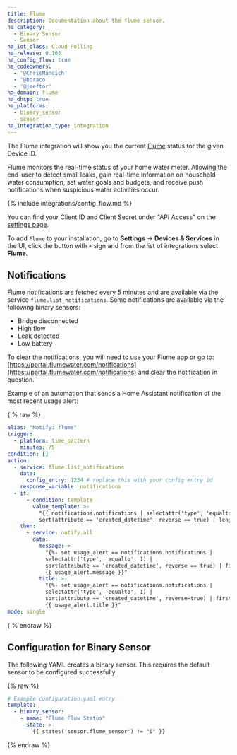 ```yaml
---
title: Flume
description: Documentation about the flume sensor.
ha_category:
  - Binary Sensor
  - Sensor
ha_iot_class: Cloud Polling
ha_release: 0.103
ha_config_flow: true
ha_codeowners:
  - '@ChrisMandich'
  - '@bdraco'
  - '@jeeftor'
ha_domain: flume
ha_dhcp: true
ha_platforms:
  - binary_sensor
  - sensor
ha_integration_type: integration
---
```


The Flume integration will show you the current [Flume](https://flumewater.com/) status for the given Device ID.

Flume monitors the real-time status of your home water meter. Allowing the end-user to detect small leaks, gain real-time information on household water consumption, set water goals and budgets, and receive push notifications when suspicious water activities occur. 

{% include integrations/config_flow.md %}

You can find your Client ID and Client Secret under "API Access" on the [settings page](https://portal.flumewater.com/#settings).

To add `Flume` to your installation, go to **Settings** -> **Devices & Services** in the UI, click the button with `+` sign and from the list of integrations select **Flume**.

## Notifications

Flume notifications are fetched every 5 minutes and are available via the service `flume.list_notifications`. Some notifications are available via the following binary sensors:

- Bridge disconnected
- High flow
- Leak detected
- Low battery

To clear the notifications, you will need to use your Flume app or go to: [https://portal.flumewater.com/notifications](https://portal.flumewater.com/notifications) and clear the notification in question.

Example of an automation that sends a Home Assistant notification of the most recent usage alert:

{ % raw %}

```yaml
alias: "Notify: flume"
trigger:
  - platform: time_pattern
    minutes: /5
condition: []
action:
  - service: flume.list_notifications
    data:
      config_entry: 1234 # replace this with your config entry id
    response_variable: notifications
  - if:
      - condition: template
        value_template: >-
          "{{ notifications.notifications | selectattr('type', 'equalto', 1) | 
          sort(attribute == 'created_datetime', reverse == true) | length  > 0 }}"
    then:
      - service: notify.all
        data:
          message: >-
            "{%- set usage_alert == notifications.notifications |
            selectattr('type', 'equalto', 1) |
            sort(attribute == 'created_datetime', reverse == true) | first %}
            {{ usage_alert.message }}"
          title: >-
            "{%- set usage_alert == notifications.notifications |
            selectattr('type', 'equalto', 1) |
            sort(attribute == 'created_datetime', reverse=true) | first %}
            {{ usage_alert.title }}"
mode: single
```

{ % endraw %}

## Configuration for Binary Sensor

The following YAML creates a binary sensor. This requires the default sensor to be configured successfully.

{% raw %}

```yaml
# Example configuration.yaml entry
template:
  - binary_sensor:
    - name: "Flume Flow Status"
      state: >-
        {{ states('sensor.flume_sensor') != "0" }}
```

{% endraw %}
